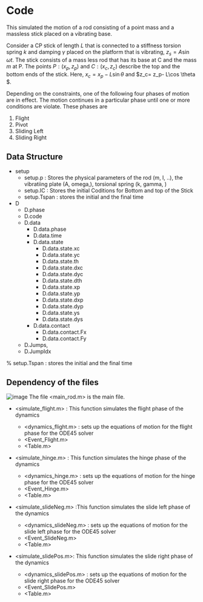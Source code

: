   
# Code #
This simulated the motion of a  rod consisting of a point mass
and a massless stick placed on a vibrating base. 

Consider a CP stick of length $L$ that is connected to a stiffness torsion spring $k$ and damping $\gamma$ placed on the platform that is vibrating, $z_s= A \sin \omega t$. 
The stick consists of a mass less rod that has its base at C and the mass $m$ at P. The points $P:(x_p,z_p)$ and $C: (x_c, z_c)$ describe the top and the bottom ends of the stick.  Here, $x_c= x_p- L\sin \theta$  and $z_c= z_p- L\cos \theta $. 

Depending on the constraints, one of the following four phases of motion are in effect. The motion continues in a particular phase until one or more conditions are violate. These phases  are

1. Flight
2. Pivot
3. Sliding Left
4. Sliding Right

## Data Structure 

* setup
    * setup.p  : Stores the  physical parameters  of the rod (m, l, ..),  the vibratiing plate (A, omega,), torsional spring (k, gamma, )
    * setup.IC : Stores the initial Coditions for Bottom and top  of the Stick 
    * setup.Tspan   : stores the  initial and the final time 
* D
  * D.phase
  * D.code
  * D.data
      * D.data.phase 
      * D.data.time
      * D.data.state
        * D.data.state.xc
        * D.data.state.yc
        * D.data.state.th
        * D.data.state.dxc
        * D.data.state.dyc
        * D.data.state.dth
        * D.data.state.xp
        * D.data.state.yp
        * D.data.state.dxp
        * D.data.state.dyp
        * D.data.state.ys
        * D.data.state.dys
      * D.data.contact
        * D.data.contact.Fx 
        * D.data.contact.Fy
  *  D.Jumps,
  *  D.JumpIdx



 
% setup.Tspan   : stores the  initial and the final time 
## Dependency of  the files 
![image](https://github.com/toshankarghosh/toothpicks/assets/34761306/458c2d3d-808b-4464-9c26-5b885eb433af)
The  file <main_rod.m> is the main file.  


* <simulate_flight.m> : This function simulates the flight phase of the dynamics 
	* <dynamics_flight.m> : sets up the equations of motion for the flight phase for the ODE45 solver 
  	* <Event_Flight.m>	
	* <Table.m>	
	
   
	


* <simulate_hinge.m> : This function simulates the hinge phase of the dynamics
	* <dynamics_hinge.m> : sets up the equations of motion for the hinge phase for the ODE45 solver 
  	* <Event_Hinge.m>	
	* <Table.m>
	
	
	
	
* <simulate_slideNeg.m> :This function simulates the slide left phase of the dynamics
	* <dynamics_slideNeg.m>	:  sets up the equations of motion for the slide left phase for the ODE45 solver
  	* <Event_SlideNeg.m>
	* <Table.m>
	
	
	
* <simulate_slidePos.m>: This function simulates the slide right phase of the dynamics
	* <dynamics_slidePos.m>	:  sets up the equations of motion for the slide right phase for the ODE45 solver
	* <Event_SlidePos.m>	
	* <Table.m>
	

